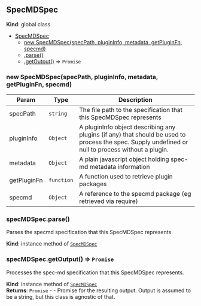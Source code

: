 <a name="SpecMDSpec"></a>

## SpecMDSpec
**Kind**: global class  

* [SpecMDSpec](#SpecMDSpec)
    * [new SpecMDSpec(specPath, pluginInfo, metadata, getPluginFn, specmd)](#new_SpecMDSpec_new)
    * [.parse()](#SpecMDSpec+parse)
    * [.getOutput()](#SpecMDSpec+getOutput) ⇒ <code>Promise</code>

<a name="new_SpecMDSpec_new"></a>

### new SpecMDSpec(specPath, pluginInfo, metadata, getPluginFn, specmd)

| Param | Type | Description |
| --- | --- | --- |
| specPath | <code>string</code> | The file path to the specification that this SpecMDSpec represents |
| pluginInfo | <code>Object</code> | A pluginInfo object describing any plugins (if any) that should be used to process the spec. Supply undefined or null to process without a plugin. |
| metadata | <code>Object</code> | A plain javascript object holding spec-md metadata information |
| getPluginFn | <code>function</code> | A function used to retrieve plugin packages |
| specmd | <code>Object</code> | A reference to the specmd package (eg retrieved via require) |

<a name="SpecMDSpec+parse"></a>

### specMDSpec.parse()
Parses the specmd specification that this SpecMDSpec represents

**Kind**: instance method of [<code>SpecMDSpec</code>](#SpecMDSpec)  
<a name="SpecMDSpec+getOutput"></a>

### specMDSpec.getOutput() ⇒ <code>Promise</code>
Processes the spec-md specification that this SpecMDSpec represents.

**Kind**: instance method of [<code>SpecMDSpec</code>](#SpecMDSpec)  
**Returns**: <code>Promise</code> - - Promise for the resulting output. Output is assumed to be a string, but this class is agnostic of that.  
